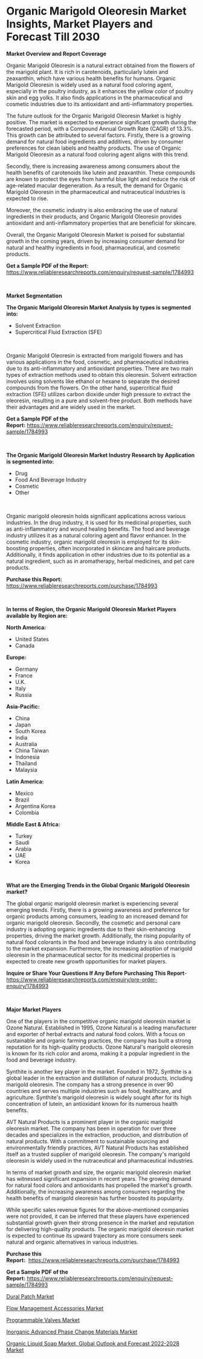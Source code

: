 <p><h1>Organic Marigold Oleoresin Market Insights, Market Players and Forecast Till 2030</h1></p><p><strong>Market Overview and Report Coverage</strong></p>
<p><p>Organic Marigold Oleoresin is a natural extract obtained from the flowers of the marigold plant. It is rich in carotenoids, particularly lutein and zeaxanthin, which have various health benefits for humans. Organic Marigold Oleoresin is widely used as a natural food coloring agent, especially in the poultry industry, as it enhances the yellow color of poultry skin and egg yolks. It also finds applications in the pharmaceutical and cosmetic industries due to its antioxidant and anti-inflammatory properties.</p><p>The future outlook for the Organic Marigold Oleoresin Market is highly positive. The market is expected to experience significant growth during the forecasted period, with a Compound Annual Growth Rate (CAGR) of 13.3%. This growth can be attributed to several factors. Firstly, there is a growing demand for natural food ingredients and additives, driven by consumer preferences for clean labels and healthy products. The use of Organic Marigold Oleoresin as a natural food coloring agent aligns with this trend.</p><p>Secondly, there is increasing awareness among consumers about the health benefits of carotenoids like lutein and zeaxanthin. These compounds are known to protect the eyes from harmful blue light and reduce the risk of age-related macular degeneration. As a result, the demand for Organic Marigold Oleoresin in the pharmaceutical and nutraceutical industries is expected to rise.</p><p>Moreover, the cosmetic industry is also embracing the use of natural ingredients in their products, and Organic Marigold Oleoresin provides antioxidant and anti-inflammatory properties that are beneficial for skincare.</p><p>Overall, the Organic Marigold Oleoresin Market is poised for substantial growth in the coming years, driven by increasing consumer demand for natural and healthy ingredients in food, pharmaceutical, and cosmetic products.</p></p>
<p><strong>Get a Sample PDF of the Report:</strong> <a href="https://www.reliableresearchreports.com/enquiry/request-sample/1784993">https://www.reliableresearchreports.com/enquiry/request-sample/1784993</a></p>
<p>&nbsp;</p>
<p><strong>Market Segmentation</strong></p>
<p><strong>The Organic Marigold Oleoresin Market Analysis by types is segmented into:</strong></p>
<p><ul><li>Solvent Extraction</li><li>Supercritical Fluid Extraction (SFE)</li></ul></p>
<p>&nbsp;</p>
<p><p>Organic Marigold Oleoresin is extracted from marigold flowers and has various applications in the food, cosmetic, and pharmaceutical industries due to its anti-inflammatory and antioxidant properties. There are two main types of extraction methods used to obtain this oleoresin. Solvent extraction involves using solvents like ethanol or hexane to separate the desired compounds from the flowers. On the other hand, supercritical fluid extraction (SFE) utilizes carbon dioxide under high pressure to extract the oleoresin, resulting in a pure and solvent-free product. Both methods have their advantages and are widely used in the market.</p></p>
<p><strong>Get a Sample PDF of the Report:</strong>&nbsp;<a href="https://www.reliableresearchreports.com/enquiry/request-sample/1784993">https://www.reliableresearchreports.com/enquiry/request-sample/1784993</a></p>
<p>&nbsp;</p>
<p><strong>The Organic Marigold Oleoresin Market Industry Research by Application is segmented into:</strong></p>
<p><ul><li>Drug</li><li>Food And Beverage Industry</li><li>Cosmetic</li><li>Other</li></ul></p>
<p>&nbsp;</p>
<p><p>Organic marigold oleoresin holds significant applications across various industries. In the drug industry, it is used for its medicinal properties, such as anti-inflammatory and wound healing benefits. The food and beverage industry utilizes it as a natural coloring agent and flavor enhancer. In the cosmetic industry, organic marigold oleoresin is employed for its skin-boosting properties, often incorporated in skincare and haircare products. Additionally, it finds application in other industries due to its potential as a natural ingredient, such as in aromatherapy, herbal medicines, and pet care products.</p></p>
<p><strong>Purchase this Report:</strong>&nbsp; <a href="https://www.reliableresearchreports.com/purchase/1784993">https://www.reliableresearchreports.com/purchase/1784993</a></p>
<p>&nbsp;</p>
<p><strong>In terms of Region, the Organic Marigold Oleoresin Market Players available by Region are:</strong></p>
<p>
    <p> <strong> North America: </strong>
        <ul>
            <li>United States</li>
            <li>Canada</li>
        </ul>
        </p> 
    <p> <strong> Europe: </strong>
        <ul>
            <li>Germany</li>
            <li>France</li>
            <li>U.K.</li>
            <li>Italy</li>
            <li>Russia</li>
        </ul>
        </p> 
    <p> <strong> Asia-Pacific: </strong>
        <ul>
            <li>China</li>
            <li>Japan</li>
            <li>South Korea</li>
            <li>India</li>
            <li>Australia</li>
            <li>China Taiwan</li>
            <li>Indonesia</li>
            <li>Thailand</li>
            <li>Malaysia</li>
        </ul>
        </p> 
    <p> <strong> Latin America: </strong>
        <ul>
            <li>Mexico</li>
            <li>Brazil</li>
            <li>Argentina Korea</li>
            <li>Colombia</li>
        </ul>
        </p> 
    <p> <strong> Middle East & Africa: </strong>
        <ul>
            <li>Turkey</li>
            <li>Saudi</li>
            <li>Arabia</li>
            <li>UAE</li>
            <li>Korea</li>
        </ul>
    </p>
    </p>
<p>&nbsp;</p>
<p><strong>What are the Emerging Trends in the Global Organic Marigold Oleoresin market?</strong></p>
<p><p>The global organic marigold oleoresin market is experiencing several emerging trends. Firstly, there is a growing awareness and preference for organic products among consumers, leading to an increased demand for organic marigold oleoresin. Secondly, the cosmetic and personal care industry is adopting organic ingredients due to their skin-enhancing properties, driving the market growth. Additionally, the rising popularity of natural food colorants in the food and beverage industry is also contributing to the market expansion. Furthermore, the increasing adoption of marigold oleoresin in the pharmaceutical sector for its medicinal properties is expected to create new growth opportunities for market players.</p></p>
<p><strong>Inquire or Share Your Questions If Any Before Purchasing This Report</strong>- <a href="https://www.reliableresearchreports.com/enquiry/pre-order-enquiry/1784993">https://www.reliableresearchreports.com/enquiry/pre-order-enquiry/1784993</a></p>
<p>&nbsp;</p>
<p><strong>Major Market Players</strong></p>
<p><p>One of the players in the competitive organic marigold oleoresin market is Ozone Natural. Established in 1995, Ozone Natural is a leading manufacturer and exporter of herbal extracts and natural food colors. With a focus on sustainable and organic farming practices, the company has built a strong reputation for its high-quality products. Ozone Natural's marigold oleoresin is known for its rich color and aroma, making it a popular ingredient in the food and beverage industry.</p><p>Synthite is another key player in the market. Founded in 1972, Synthite is a global leader in the extraction and distillation of natural products, including marigold oleoresin. The company has a strong presence in over 90 countries and serves multiple industries such as food, healthcare, and agriculture. Synthite's marigold oleoresin is widely sought after for its high concentration of lutein, an antioxidant known for its numerous health benefits.</p><p>AVT Natural Products is a prominent player in the organic marigold oleoresin market. The company has been in operation for over three decades and specializes in the extraction, production, and distribution of natural products. With a commitment to sustainable sourcing and environmentally friendly practices, AVT Natural Products has established itself as a trusted supplier of marigold oleoresin. The company's marigold oleoresin is widely used in the nutraceutical and pharmaceutical industries.</p><p>In terms of market growth and size, the organic marigold oleoresin market has witnessed significant expansion in recent years. The growing demand for natural food colors and antioxidants has propelled the market's growth. Additionally, the increasing awareness among consumers regarding the health benefits of marigold oleoresin has further boosted its popularity.</p><p>While specific sales revenue figures for the above-mentioned companies were not provided, it can be inferred that these players have experienced substantial growth given their strong presence in the market and reputation for delivering high-quality products. The organic marigold oleoresin market is expected to continue its upward trajectory as more consumers seek natural and organic alternatives in various industries.</p></p>
<p><strong>Purchase this Report:</strong>&nbsp;&nbsp;<a href="https://www.reliableresearchreports.com/purchase/1784993">https://www.reliableresearchreports.com/purchase/1784993</a></p>
<p></p>
<p><strong>Get a Sample PDF of the Report:</strong>&nbsp;<a href="https://www.reliableresearchreports.com/enquiry/request-sample/1784993">https://www.reliableresearchreports.com/enquiry/request-sample/1784993</a></p>
<p><p><a href="https://www.linkedin.com/pulse/dural-patch-market-size-share-amp-trends-analysis-report-u29le/">Dural Patch Market</a></p><p><a href="https://github.com/deliacustodio40/Market-Research-Report-List-1/blob/main/flow-management-accessories-market.md">Flow Management Accessories Market</a></p><p><a href="https://www.linkedin.com/pulse/programmable-valves-market-research-report-provides-thorough-wkmbe/">Programmable Valves Market</a></p><p><a href="https://github.com/scarol104/Market-Research-Report-List-1/blob/main/inorganic-advanced-phase-change-materials-market.md">Inorganic Advanced Phase Change Materials Market</a></p><p><a href="https://medium.com/@sylvanfahey/organic-liquid-soap-market-global-outlook-and-forecast-2022-2028-market-exploring-market-share-715a3fec77cc">Organic Liquid Soap Market, Global Outlook and Forecast 2022-2028 Market</a></p></p>
